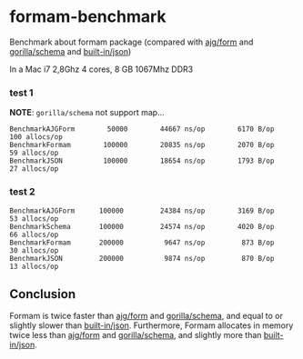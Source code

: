 formam-benchmark
================

Benchmark about formam package (compared with [ajg/form](https://github.com/ajg/form) and [gorilla/schema](https://github.com/gorilla/schema) and [built-in/json](http://golang.org/pkg/encoding/json/))

In a Mac i7 2,8Ghz 4 cores, 8 GB 1067Mhz DDR3

### test 1

**NOTE**: `gorilla/schema` not support map...

```
BenchmarkAJGForm	    50000	     44667 ns/op	    6170 B/op	     100 allocs/op
BenchmarkFormam	       100000	     20835 ns/op	    2070 B/op	      59 allocs/op
BenchmarkJSON	       100000	     18654 ns/op	    1793 B/op	      27 allocs/op
```

### test 2

```
BenchmarkAJGForm	  100000	     24384 ns/op	    3169 B/op	      53 allocs/op
BenchmarkSchema	      100000	     24574 ns/op	    4020 B/op	      66 allocs/op
BenchmarkFormam	      200000	      9647 ns/op	     873 B/op	      30 allocs/op
BenchmarkJSON	      200000	      9874 ns/op	     870 B/op	      13 allocs/op
```

Conclusion
----------

Formam is twice faster than [ajg/form](https://github.com/ajg/form) and [gorilla/schema](https://github.com/gorilla/schema), and equal to or slightly slower than [built-in/json](http://golang.org/pkg/encoding/json/).
Furthermore, Formam allocates in memory twice less than [ajg/form](https://github.com/ajg/form) and [gorilla/schema](https://github.com/gorilla/schema), and slightly more than [built-in/json](http://golang.org/pkg/encoding/json/).
